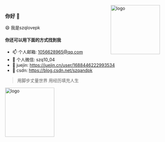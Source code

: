 <img src="https://github-readme-stats.vercel.app/api?username=szqlovepk&show_icons=true" alt="logo" height="160" align="right" />

### 你好 👋
😄 我是szqlovepk

#### 你还可以用下面的方式找到我

- 📫 个人邮箱: 1056628965@qq.com
- 💬 个人微信: szq10_04
- 📖 juejin: https://juejin.cn/user/1688446222993534
- 📖 csdn: https://blog.csdn.net/szqandpk

> 用脚步丈量世界 用经历填充人生
<!-- <img src="https://github-profile-trophy.vercel.app/?username=szqlovepk&theme=flat" alt="logo" height="120" align="center" style="margin: auto; margin-bottom: 10px;" /> -->
<img src="https://github-readme-stats.vercel.app/api/top-langs/?username=szqlovepk&layout=compact" alt="logo" height="160" align="left"/>

